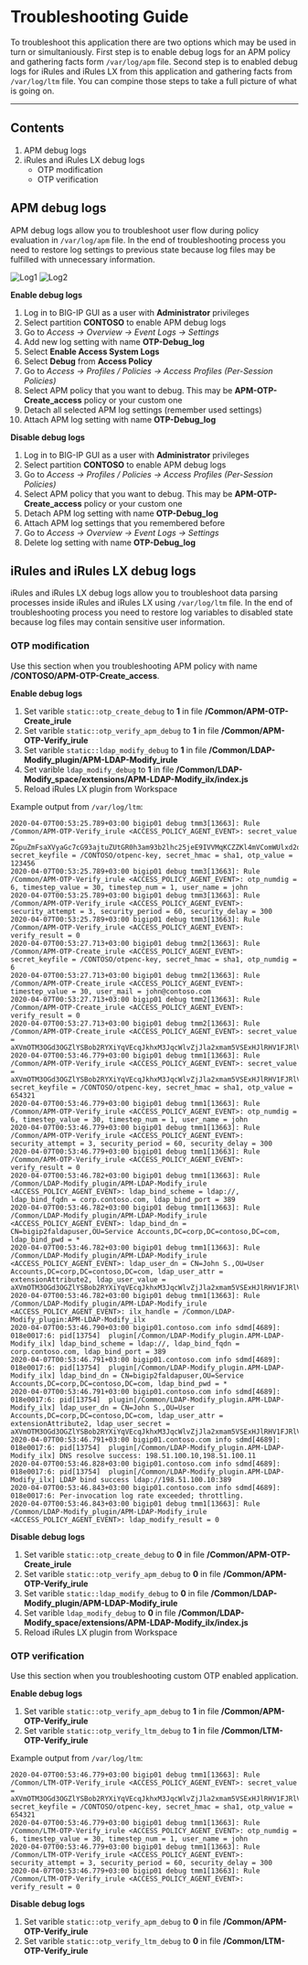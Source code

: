 # Troubleshooting Guide

To troubleshoot this application there are two options which may be used in turn or simultaniously. First step is to enable debug logs for an APM policy and gathering facts form `/var/log/apm` file. Second step is to enabled debug logs for iRules and iRules LX from this application and gathering facts from `/var/log/ltm` file. You can compine those steps to take a full picture of what is going on.

---

## Contents

1. APM debug logs
2. iRules and iRules LX debug logs
   * OTP modification
   * OTP verification

## APM debug logs

APM debug logs allow you to troubleshoot user flow during policy evaluation in `/var/log/apm` file. In the end of troubleshooting process you need to restore log settings to previous state because log files may be fulfilled with unnecessary information.

![Log1](../pics/tshoot_debug1.png)
![Log2](../pics/tshoot_debug2.png)

**Enable debug logs**
1. Log in to BIG-IP GUI as a user with **Administrator** privileges
2. Select partition **CONTOSO** to enable APM debug logs
3. Go to *Access -> Overview -> Event Logs -> Settings*
4. Add new log setting with name **OTP-Debug_log**
5. Select **Enable Access System Logs**
6. Select **Debug** from **Access Policy**
7. Go to *Access -> Profiles / Policies -> Access Profiles (Per-Session Policies)*
8. Select APM policy that you want to debug. This may be **APM-OTP-Create_access** policy or your custom one
9. Detach all selected APM log settings (remember used settings)
10. Attach APM log setting with name **OTP-Debug_log**

**Disable debug logs**
1. Log in to BIG-IP GUI as a user with **Administrator** privileges
2. Select partition **CONTOSO** to enable APM debug logs
3. Go to *Access -> Profiles / Policies -> Access Profiles (Per-Session Policies)*
4. Select APM policy that you want to debug. This may be **APM-OTP-Create_access** policy or your custom one
5. Detach APM log setting with name **OTP-Debug_log**
6. Attach APM log settings that you remembered before
7. Go to *Access -> Overview -> Event Logs -> Settings*
8. Delete log setting with name **OTP-Debug_log**

## iRules and iRules LX debug logs

iRules and iRules LX debug logs allow you to troubleshoot data parsing processes inside iRules and iRules LX using `/var/log/ltm` file. In the end of troubleshooting process you need to restore log variables to disabled state because log files may contain sensitive user information.

### OTP modification

Use this section when you troubleshooting APM policy with name **/CONTOSO/APM-OTP-Create_access**.

**Enable debug logs**
1. Set varible `static::otp_create_debug` to **1** in file **/Common/APM-OTP-Create_irule**
2. Set varible `static::otp_verify_apm_debug` to **1** in file **/Common/APM-OTP-Verify_irule**
3. Set varible `static::ldap_modify_debug` to **1** in file **/Common/LDAP-Modify_plugin/APM-LDAP-Modify_irule**
4. Set varible `ldap_modify_debug` to **1** in file **/Common/LDAP-Modify_space/extensions/APM-LDAP-Modify_ilx/index.js**
5. Reload iRules LX plugin from Workspace

Example output from `/var/log/ltm`:
```
2020-04-07T00:53:25.789+03:00 bigip01 debug tmm3[13663]: Rule /Common/APM-OTP-Verify_irule <ACCESS_POLICY_AGENT_EVENT>: secret_value =
ZGpuZmFsaXVyaGc7cG93ajtuZUtGR0h3am93b2lhc25jeE9IVVMqKCZZKl4mVComWUlxd2dpeXJkYg==, secret_keyfile = /CONTOSO/otpenc-key, secret_hmac = sha1, otp_value = 123456
2020-04-07T00:53:25.789+03:00 bigip01 debug tmm3[13663]: Rule /Common/APM-OTP-Verify_irule <ACCESS_POLICY_AGENT_EVENT>: otp_numdig = 6, timestep_value = 30, timestep_num = 1, user_name = john
2020-04-07T00:53:25.789+03:00 bigip01 debug tmm3[13663]: Rule /Common/APM-OTP-Verify_irule <ACCESS_POLICY_AGENT_EVENT>: security_attempt = 3, security_period = 60, security_delay = 300
2020-04-07T00:53:25.789+03:00 bigip01 debug tmm3[13663]: Rule /Common/APM-OTP-Verify_irule <ACCESS_POLICY_AGENT_EVENT>: verify_result = 0
2020-04-07T00:53:27.713+03:00 bigip01 debug tmm2[13663]: Rule /Common/APM-OTP-Create_irule <ACCESS_POLICY_AGENT_EVENT>: secret_keyfile = /CONTOSO/otpenc-key, secret_hmac = sha1, otp_numdig = 6
2020-04-07T00:53:27.713+03:00 bigip01 debug tmm2[13663]: Rule /Common/APM-OTP-Create_irule <ACCESS_POLICY_AGENT_EVENT>: timestep_value = 30, user_mail = john@contoso.com
2020-04-07T00:53:27.713+03:00 bigip01 debug tmm2[13663]: Rule /Common/APM-OTP-Create_irule <ACCESS_POLICY_AGENT_EVENT>: verify_result = 0
2020-04-07T00:53:27.713+03:00 bigip01 debug tmm2[13663]: Rule /Common/APM-OTP-Create_irule <ACCESS_POLICY_AGENT_EVENT>: secret_value = aXVmOTM3OGd3OGZlYSBob2RYXiYqVEcqJkhxM3JqcWlvZjJla2xmam5VSExHJlRHV1FJRlVIUUlFV1==
2020-04-07T00:53:46.779+03:00 bigip01 debug tmm1[13663]: Rule /Common/APM-OTP-Verify_irule <ACCESS_POLICY_AGENT_EVENT>: secret_value = aXVmOTM3OGd3OGZlYSBob2RYXiYqVEcqJkhxM3JqcWlvZjJla2xmam5VSExHJlRHV1FJRlVIUUlFV1==, secret_keyfile = /CONTOSO/otpenc-key, secret_hmac = sha1, otp_value = 654321
2020-04-07T00:53:46.779+03:00 bigip01 debug tmm1[13663]: Rule /Common/APM-OTP-Verify_irule <ACCESS_POLICY_AGENT_EVENT>: otp_numdig = 6, timestep_value = 30, timestep_num = 1, user_name = john
2020-04-07T00:53:46.779+03:00 bigip01 debug tmm1[13663]: Rule /Common/APM-OTP-Verify_irule <ACCESS_POLICY_AGENT_EVENT>: security_attempt = 3, security_period = 60, security_delay = 300
2020-04-07T00:53:46.779+03:00 bigip01 debug tmm1[13663]: Rule /Common/APM-OTP-Verify_irule <ACCESS_POLICY_AGENT_EVENT>: verify_result = 0
2020-04-07T00:53:46.782+03:00 bigip01 debug tmm1[13663]: Rule /Common/LDAP-Modify_plugin/APM-LDAP-Modify_irule <ACCESS_POLICY_AGENT_EVENT>: ldap_bind_scheme = ldap://, ldap_bind_fqdn = corp.contoso.com, ldap_bind_port = 389
2020-04-07T00:53:46.782+03:00 bigip01 debug tmm1[13663]: Rule /Common/LDAP-Modify_plugin/APM-LDAP-Modify_irule <ACCESS_POLICY_AGENT_EVENT>: ldap_bind_dn = CN=bigip2faldapuser,OU=Service Accounts,DC=corp,DC=contoso,DC=com, ldap_bind_pwd = *
2020-04-07T00:53:46.782+03:00 bigip01 debug tmm1[13663]: Rule /Common/LDAP-Modify_plugin/APM-LDAP-Modify_irule <ACCESS_POLICY_AGENT_EVENT>: ldap_user_dn = CN=John S.,OU=User Accounts,DC=corp,DC=contoso,DC=com, ldap_user_attr = extensionAttribute2, ldap_user_value = aXVmOTM3OGd3OGZlYSBob2RYXiYqVEcqJkhxM3JqcWlvZjJla2xmam5VSExHJlRHV1FJRlVIUUlFV1==
2020-04-07T00:53:46.782+03:00 bigip01 debug tmm1[13663]: Rule /Common/LDAP-Modify_plugin/APM-LDAP-Modify_irule <ACCESS_POLICY_AGENT_EVENT>: ilx_handle = /Common/LDAP-Modify_plugin:APM-LDAP-Modify_ilx
2020-04-07T00:53:46.790+03:00 bigip01.contoso.com info sdmd[4689]: 018e0017:6: pid[13754]  plugin[/Common/LDAP-Modify_plugin.APM-LDAP-Modify_ilx] ldap_bind_scheme = ldap://, ldap_bind_fqdn = corp.contoso.com, ldap_bind_port = 389
2020-04-07T00:53:46.791+03:00 bigip01.contoso.com info sdmd[4689]: 018e0017:6: pid[13754]  plugin[/Common/LDAP-Modify_plugin.APM-LDAP-Modify_ilx] ldap_bind_dn = CN=bigip2faldapuser,OU=Service Accounts,DC=corp,DC=contoso,DC=com, ldap_bind_pwd = *
2020-04-07T00:53:46.791+03:00 bigip01.contoso.com info sdmd[4689]: 018e0017:6: pid[13754]  plugin[/Common/LDAP-Modify_plugin.APM-LDAP-Modify_ilx] ldap_user_dn = CN=John S.,OU=User Accounts,DC=corp,DC=contoso,DC=com, ldap_user_attr = extensionAttribute2, ldap_user_secret = aXVmOTM3OGd3OGZlYSBob2RYXiYqVEcqJkhxM3JqcWlvZjJla2xmam5VSExHJlRHV1FJRlVIUUlFV1==
2020-04-07T00:53:46.791+03:00 bigip01.contoso.com info sdmd[4689]: 018e0017:6: pid[13754]  plugin[/Common/LDAP-Modify_plugin.APM-LDAP-Modify_ilx] DNS resolve success: 198.51.100.10,198.51.100.11
2020-04-07T00:53:46.828+03:00 bigip01.contoso.com info sdmd[4689]: 018e0017:6: pid[13754]  plugin[/Common/LDAP-Modify_plugin.APM-LDAP-Modify_ilx] LDAP bind success ldap://198.51.100.10:389
2020-04-07T00:53:46.843+03:00 bigip01.contoso.com info sdmd[4689]: 018e0017:6: Per-invocation log rate exceeded; throttling.
2020-04-07T00:53:46.843+03:00 bigip01 debug tmm1[13663]: Rule /Common/LDAP-Modify_plugin/APM-LDAP-Modify_irule <ACCESS_POLICY_AGENT_EVENT>: ldap_modify_result = 0
```

**Disable debug logs**
1. Set varible `static::otp_create_debug` to **0** in file **/Common/APM-OTP-Create_irule**
2. Set varible `static::otp_verify_apm_debug` to **0** in file **/Common/APM-OTP-Verify_irule**
3. Set varible `static::ldap_modify_debug` to **0** in file **/Common/LDAP-Modify_plugin/APM-LDAP-Modify_irule**
4. Set varible `ldap_modify_debug` to **0** in file **/Common/LDAP-Modify_space/extensions/APM-LDAP-Modify_ilx/index.js**
5. Reload iRules LX plugin from Workspace

### OTP verification

Use this section when you troubleshooting custom OTP enabled application.

**Enable debug logs**
1. Set varible `static::otp_verify_apm_debug` to **1** in file **/Common/APM-OTP-Verify_irule**
2. Set varible `static::otp_verify_ltm_debug` to **1** in file **/Common/LTM-OTP-Verify_irule**

Example output from `/var/log/ltm`:
```
2020-04-07T00:53:46.779+03:00 bigip01 debug tmm1[13663]: Rule /Common/LTM-OTP-Verify_irule <ACCESS_POLICY_AGENT_EVENT>: secret_value = aXVmOTM3OGd3OGZlYSBob2RYXiYqVEcqJkhxM3JqcWlvZjJla2xmam5VSExHJlRHV1FJRlVIUUlFV1==, secret_keyfile = /CONTOSO/otpenc-key, secret_hmac = sha1, otp_value = 654321
2020-04-07T00:53:46.779+03:00 bigip01 debug tmm1[13663]: Rule /Common/LTM-OTP-Verify_irule <ACCESS_POLICY_AGENT_EVENT>: otp_numdig = 6, timestep_value = 30, timestep_num = 1, user_name = john
2020-04-07T00:53:46.779+03:00 bigip01 debug tmm1[13663]: Rule /Common/LTM-OTP-Verify_irule <ACCESS_POLICY_AGENT_EVENT>: security_attempt = 3, security_period = 60, security_delay = 300
2020-04-07T00:53:46.779+03:00 bigip01 debug tmm1[13663]: Rule /Common/LTM-OTP-Verify_irule <ACCESS_POLICY_AGENT_EVENT>: verify_result = 0
```

**Disable debug logs**
1. Set varible `static::otp_verify_apm_debug` to **0** in file **/Common/APM-OTP-Verify_irule**
2. Set varible `static::otp_verify_ltm_debug` to **0** in file **/Common/LTM-OTP-Verify_irule**
